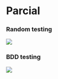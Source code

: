# Parcial

### Random testing 

![](assets/android-random.gif)

### BDD testing 

![](assets/android-calabash.gif)